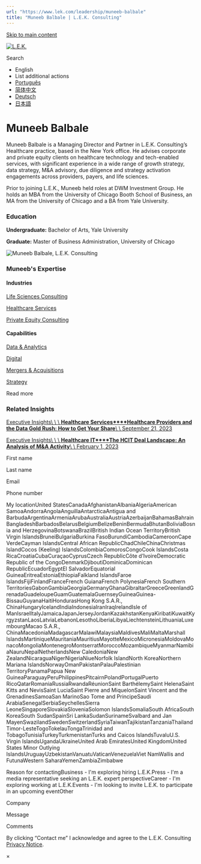 ```yaml
---
url: "https://www.lek.com/leadership/muneeb-balbale"
title: "Muneeb Balbale | L.E.K. Consulting"
---
```


[Skip to main content](https://www.lek.com/leadership/muneeb-balbale#main-content)

[![L.E.K.](https://www.lek.com/themes/lek/images/new-logo.svg)](https://www.lek.com/ "L.E.K.")

Search

- English
- List additional actions
- [Português](https://www.lek.com/pt-br/lek-brazil)
- [简体中文](https://www.lek.com/zh-hant/lek-china)
- [Deutsch](https://www.lek.com/de/lek-germany)
- [日本語](https://www.lek.com/ja/lek-japan)

# Muneeb Balbale

Muneeb Balbale is a Managing Director and Partner in L.E.K. Consulting’s Healthcare practice, based in the New York office. He advises corporate and private equity clients on healthcare technology and tech-enabled services, with significant experience in a wide range of growth strategy, data strategy, M&A advisory, due diligence and strategy activation engagements across providers, payers, and life sciences.

Prior to joining L.E.K., Muneeb held roles at DWM Investment Group. He holds an MBA from the University of Chicago Booth School of Business, an MA from the University of Chicago and a BA from Yale University.

### Education

**Undergraduate:** Bachelor of Arts, Yale University

**Graduate:** Master of Business Administration, University of Chicago

![Muneeb Balbale, L.E.K. Consulting](https://www.lek.com/sites/default/files/profile-images/muneeb-balbale_web.jpg)

### Muneeb's Expertise

#### Industries

[Life Sciences Consulting](https://www.lek.com/industries/life-sciences-pharma)

[Healthcare Services](https://www.lek.com/industries/healthcare-services)

[Private Equity Consulting](https://www.lek.com/industries/private-equity-pe)

#### Capabilities

[Data & Analytics](https://www.lek.com/capabilities/data-analytics)

[Digital](https://www.lek.com/capabilities/digital)

[Mergers & Acquisitions](https://www.lek.com/capabilities/mergers-acquisitions)

[Strategy](https://www.lek.com/capabilities/strategy)

Read more

### Related Insights

[Executive Insights\\
\\
\\
**Healthcare Services****Healthcare Providers and the Data Gold Rush: How to Get Your Share**\\
\\
September 21, 2023](https://www.lek.com/insights/hea/us/ei/healthcare-providers-and-data-gold-rush-how-get-your-share)

[Executive Insights\\
\\
\\
**Healthcare IT****The HCIT Deal Landscape: An Analysis of M&A Activity**\\
\\
February 1, 2023](https://www.lek.com/insights/hea/us/ei/hcit-deal-landscape-analysis-ma-activity)

First name

Last name

Email

Phone number

My locationUnited StatesCanadaAfghanistanAlbaniaAlgeriaAmerican SamoaAndorraAngolaAnguillaAntarcticaAntigua and BarbudaArgentinaArmeniaArubaAustraliaAustriaAzerbaijanBahamasBahrainBangladeshBarbadosBelarusBelgiumBelizeBeninBermudaBhutanBoliviaBosnia and HerzegovinaBotswanaBrazilBritish Indian Ocean TerritoryBritish Virgin IslandsBruneiBulgariaBurkina FasoBurundiCambodiaCameroonCape VerdeCayman IslandsCentral African RepublicChadChileChinaChristmas IslandCocos (Keeling) IslandsColombiaComorosCongoCook IslandsCosta RicaCroatiaCubaCuraçaoCyprusCzech RepublicCôte d’IvoireDemocratic Republic of the CongoDenmarkDjiboutiDominicaDominican RepublicEcuadorEgyptEl SalvadorEquatorial GuineaEritreaEstoniaEthiopiaFalkland IslandsFaroe IslandsFijiFinlandFranceFrench GuianaFrench PolynesiaFrench Southern TerritoriesGabonGambiaGeorgiaGermanyGhanaGibraltarGreeceGreenlandGrenadaGuadeloupeGuamGuatemalaGuernseyGuineaGuinea-BissauGuyanaHaitiHondurasHong Kong S.A.R., ChinaHungaryIcelandIndiaIndonesiaIranIraqIrelandIsle of ManIsraelItalyJamaicaJapanJerseyJordanKazakhstanKenyaKiribatiKuwaitKyrgyzstanLaosLatviaLebanonLesothoLiberiaLibyaLiechtensteinLithuaniaLuxembourgMacao S.A.R., ChinaMacedoniaMadagascarMalawiMalaysiaMaldivesMaliMaltaMarshall IslandsMartiniqueMauritaniaMauritiusMayotteMexicoMicronesiaMoldovaMonacoMongoliaMontenegroMontserratMoroccoMozambiqueMyanmarNamibiaNauruNepalNetherlandsNew CaledoniaNew ZealandNicaraguaNigerNigeriaNiueNorfolk IslandNorth KoreaNorthern Mariana IslandsNorwayOmanPakistanPalauPalestinian TerritoryPanamaPapua New GuineaParaguayPeruPhilippinesPitcairnPolandPortugalPuerto RicoQatarRomaniaRussiaRwandaRéunionSaint BarthélemySaint HelenaSaint Kitts and NevisSaint LuciaSaint Pierre and MiquelonSaint Vincent and the GrenadinesSamoaSan MarinoSao Tome and PrincipeSaudi ArabiaSenegalSerbiaSeychellesSierra LeoneSingaporeSlovakiaSloveniaSolomon IslandsSomaliaSouth AfricaSouth KoreaSouth SudanSpainSri LankaSudanSurinameSvalbard and Jan MayenSwazilandSwedenSwitzerlandSyriaTaiwanTajikistanTanzaniaThailandTimor-LesteTogoTokelauTongaTrinidad and TobagoTunisiaTurkeyTurkmenistanTurks and Caicos IslandsTuvaluU.S. Virgin IslandsUgandaUkraineUnited Arab EmiratesUnited KingdomUnited States Minor Outlying IslandsUruguayUzbekistanVanuatuVaticanVenezuelaViet NamWallis and FutunaWestern SaharaYemenZambiaZimbabwe

Reason for contactingBusiness - I'm exploring hiring L.E.K.Press - I'm a media representative seeking an L.E.K. expert perspectiveCareer - I'm exploring working at L.E.K.Events - I'm looking to invite L.E.K. to participate in an upcoming eventOther

Company

Message

Comments

By clicking “Contact me” I acknowledge and agree to the L.E.K. Consulting [Privacy Notice](https://www.lek.com/lek-consulting-privacy-policy).

×